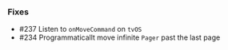 ### Fixes
- #237 Listen to `onMoveCommand` on `tvOS`
- #234 Programmaticallt move infinite `Pager` past the last page